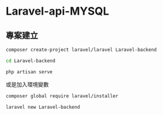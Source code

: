 # Laravel-api-MYSQL
## 專案建立
```bash
composer create-project laravel/laravel Laravel-backend
```

```bash
cd Laravel-backend
```

```bash
php artisan serve
```

或是加入環境變數
```bash
composer global require laravel/installer

laravel new Laravel-backend
```
